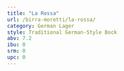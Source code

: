 ```yaml
---
title: "La Rossa"
url: /birra-moretti/la-rossa/
category: German Lager
style: Traditional German-Style Bock
abv: 7.2
ibu: 0
srm: 0
upc: 0
---
```


